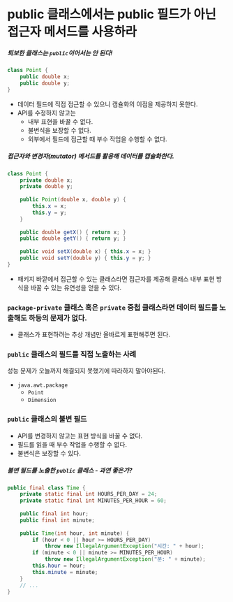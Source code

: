 # public 클래스에서는 public 필드가 아닌 접근자 메서드를 사용하라

##### 퇴보한 클래스는 `public`이어서는 안 된다!
```java
class Point {
    public double x;
    public double y;
}
```
- 데이터 필드에 직접 접근할 수 있으니 캡슐화의 이점을 제공하지 못한다.
- API를 수정하지 않고는
  - 내부 표현을 바꿀 수 없다.
  - 불변식을 보장할 수 없다.
  - 외부에서 필드에 접근할 때 부수 작업을 수행할 수 없다.

##### 접근자와 변경자(mutator) 메서드를 활용해 데이터를 캡슐화한다.
```java
class Point {
    private double x;
    private double y;
    
    public Point(double x, double y) {
        this.x = x;
        this.y = y;
    }
    
    public double getX() { return x; }
    public double getY() { return y; }
    
    public void setX(double x) { this.x = x; }
    public void setY(double y) { this.y = y; }
}
```
- 패키지 바깥에서 접근할 수 있는 클래스라면 접근자를 제공해 클래스 내부 표현 방식을 바꿀 수 있는 유연성을 얻을 수 있다.

### `package-private` 클래스 혹은 `private` 중첩 클래스라면 데이터 필드를 노출해도 하등의 문제가 없다.
- 클래스가 표현하려는 추상 개념만 올바르게 표현해주면 된다.

### `public` 클래스의 필드를 직접 노출하는 사례
성능 문제가 오늘까지 해결되지 못했기에 따라하지 말아야된다.
- `java.awt.package`
  - `Point`
  - `Dimension`

### `public` 클래스의 불변 필드
- API를 변경하지 않고는 표현 방식을 바꿀 수 없다.
- 필드를 읽을 때 부수 작업을 수행할 수 없다.
- 불변식은 보장할 수 있다.

##### 불변 필드를 노출한 `public` 클래스 - 과연 좋은가?
```java
public final class Time {
    private static final int HOURS_PER_DAY = 24;
    private static final int MINUTES_PER_HOUR = 60;
    
    public final int hour;
    public final int minute;
    
    public Time(int hour, int minute) {
        if (hour < 0 || hour >= HOURS_PER_DAY)
            throw new IllegalArgumentException("시간: " + hour);
        if (minute < 0 || minute >= MINUTES_PER_HOUR)
            throw new IllegalArgumentException("분: " + minute);
        this.hour = hour;
        this.minute = minute;
    }
    // ...
}
```